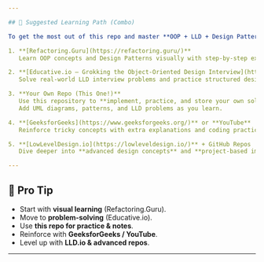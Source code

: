 ```yaml
---

## 🔁 Suggested Learning Path (Combo)

To get the most out of this repo and master **OOP + LLD + Design Patterns**, follow this structured path:

1. **[Refactoring.Guru](https://refactoring.guru/)**  
   Learn OOP concepts and Design Patterns visually with step-by-step examples.

2. **[Educative.io – Grokking the Object-Oriented Design Interview](https://www.educative.io/courses/grokking-the-object-oriented-design-interview)**  
   Solve real-world LLD interview problems and practice structured design thinking.

3. **Your Own Repo (This One!)**  
   Use this repository to **implement, practice, and store your own solutions**.  
   Add UML diagrams, patterns, and LLD problems as you learn.

4. **[GeeksforGeeks](https://www.geeksforgeeks.org/)** or **YouTube**  
   Reinforce tricky concepts with extra explanations and coding practice.

5. **[LowLevelDesign.io](https://lowleveldesign.io/)** + GitHub Repos  
   Dive deeper into **advanced design concepts** and **project-based implementations**.

---
```


## 🧭 Pro Tip
- Start with **visual learning** (Refactoring.Guru).  
- Move to **problem-solving** (Educative.io).  
- Use **this repo for practice & notes**.  
- Reinforce with **GeeksforGeeks / YouTube**.  
- Level up with **LLD.io & advanced repos**.

---
